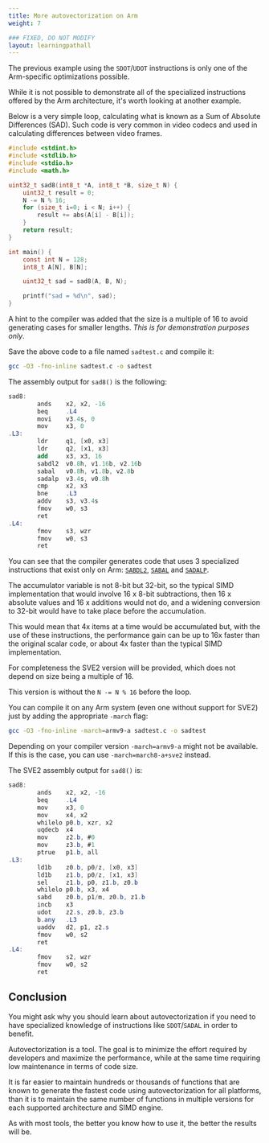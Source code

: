 ```yaml
---
title: More autovectorization on Arm
weight: 7

### FIXED, DO NOT MODIFY
layout: learningpathall
---
```


The previous example using the `SDOT`/`UDOT` instructions is only one of the Arm-specific optimizations possible.

While it is not possible to demonstrate all of the specialized instructions offered by the Arm architecture, it's worth looking at another example.

Below is a very simple loop, calculating what is known as a Sum of Absolute Differences (SAD). Such code is very common in video codecs and used in calculating differences between video frames.

```C
#include <stdint.h>
#include <stdlib.h>
#include <stdio.h>
#include <math.h>

uint32_t sad8(int8_t *A, int8_t *B, size_t N) {
    uint32_t result = 0;
    N -= N % 16;
    for (size_t i=0; i < N; i++) {
        result += abs(A[i] - B[i]);
    }
    return result;
}

int main() {
    const int N = 128;
    int8_t A[N], B[N];

    uint32_t sad = sad8(A, B, N);

    printf("sad = %d\n", sad);
}
```

A hint to the compiler was added that the size is a multiple of 16 to avoid generating cases for smaller lengths. *This is for demonstration purposes only*.

Save the above code to a file named `sadtest.c` and compile it:

```bash
gcc -O3 -fno-inline sadtest.c -o sadtest
```

The assembly output for `sad8()` is the following:

```as
sad8:
        ands    x2, x2, -16
        beq     .L4
        movi    v3.4s, 0
        mov     x3, 0
.L3:
        ldr     q1, [x0, x3]
        ldr     q2, [x1, x3]
        add     x3, x3, 16
        sabdl2  v0.8h, v1.16b, v2.16b
        sabal   v0.8h, v1.8b, v2.8b
        sadalp  v3.4s, v0.8h
        cmp     x2, x3
        bne     .L3
        addv    s3, v3.4s
        fmov    w0, s3
        ret
.L4:
        fmov    s3, wzr
        fmov    w0, s3
        ret
```

You can see that the compiler generates code that uses 3 specialized instructions that exist only on Arm: [`SABDL2`](https://developer.arm.com/documentation/ddi0596/2021-03/SIMD-FP-Instructions/SABDL--SABDL2--Signed-Absolute-Difference-Long-?lang=en), [`SABAL`](https://developer.arm.com/documentation/ddi0596/2021-03/SIMD-FP-Instructions/SABAL--SABAL2--Signed-Absolute-difference-and-Accumulate-Long-?lang=en) and [`SADALP`](https://developer.arm.com/documentation/ddi0596/2021-03/SIMD-FP-Instructions/SADALP--Signed-Add-and-Accumulate-Long-Pairwise-?lang=en).

The accumulator variable is not 8-bit but 32-bit, so the typical SIMD implementation that would involve 16 x 8-bit subtractions, then 16 x absolute values and 16 x additions would not do, and a widening conversion to 32-bit would have to take place before the accumulation.

This would mean that 4x items at a time would be accumulated but, with the use of these instructions, the performance gain can be up to 16x faster than the original scalar code, or about 4x faster than the typical SIMD implementation.

For completeness the SVE2 version will be provided, which does not depend on size being a multiple of 16.

This version is without the `N -= N % 16` before the loop.

You can compile it on any Arm system (even one without support for SVE2) just by adding the appropriate `-march` flag:

```bash
gcc -O3 -fno-inline -march=armv9-a sadtest.c -o sadtest
```

Depending on your compiler version `-march=armv9-a` might not be available. If this is the case, you can use `-march=march8-a+sve2` instead.

The SVE2 assembly output for `sad8()` is:

```as
sad8:
        ands    x2, x2, -16
        beq     .L4
        mov     x3, 0
        mov     x4, x2
        whilelo p0.b, xzr, x2
        uqdecb  x4
        mov     z2.b, #0
        mov     z3.b, #1
        ptrue   p1.b, all
.L3:
        ld1b    z0.b, p0/z, [x0, x3]
        ld1b    z1.b, p0/z, [x1, x3]
        sel     z1.b, p0, z1.b, z0.b
        whilelo p0.b, x3, x4
        sabd    z0.b, p1/m, z0.b, z1.b
        incb    x3
        udot    z2.s, z0.b, z3.b
        b.any   .L3
        uaddv   d2, p1, z2.s
        fmov    w0, s2
        ret
.L4:
        fmov    s2, wzr
        fmov    w0, s2
        ret
```

## Conclusion

You might ask why you should learn about autovectorization if you need to have specialized knowledge of instructions like `SDOT`/`SADAL` in order to benefit.

Autovectorization is a tool. The goal is to minimize the effort required by developers and maximize the performance, while at the same time requiring low maintenance in terms of code size. 

It is far easier to maintain hundreds or thousands of functions that are known to generate the fastest code using autovectorization for all platforms, than it is to maintain the same number of functions in multiple versions for each supported architecture and SIMD engine. 

As with most tools, the better you know how to use it, the better the results will be.

